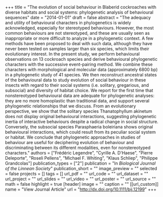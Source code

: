 +++
title = "The evolution of social behaviour in Blaberid cockroaches with diverse habitats and social systems: phylogenetic analysis of behavioural sequences"
date = "2014-01-01"
draft = false
abstract = "The adequacy and utility of behavioural characters in phylogenetics is widely acknowledged, especially for stereotyped behaviours. However, the most common behaviours are not stereotyped, and these are usually seen as inappropriate or more difficult to analyze in a phylogenetic context. A few methods have been proposed to deal with such data, although they have never been tested on samples larger than six species, which limits their evolutionary interest. In the present study, we perform behavioural observations on 13 cockroach species and derive behavioural phylogenetic characters with the successive event-pairing method. We combine these characters with morphological and molecular data (approximately 6800 bp) in a phylogenetic study of 41 species. We then reconstruct ancestral states of the behavioural data to study evolution of social behaviour in these insects with regard to their social systems (i.e. solitary, gregarious, and subsocial) and diversity of habitat choice. We report for the first time that nonstereotyped behavioural data are adequate for phylogenetic analyses: they are no more homoplastic than traditional data, and support several phylogenetic relationships that we discuss. From an evolutionary perspective, we show that the solitary species Thanatophyllum akinetum does not display original behavioural interactions, suggesting phylogenetic inertia of interactive behaviours despite a radical change in social structure. Conversely, the subsocial species Parasphaeria boleiriana shows original behavioural interactions, which could result from its peculiar social system or habitat. We conclude that phylogenetic approaches in studies of behaviour are useful for deciphering evolution of behaviour and discriminating between its different modalities, even for nonstereotyped characters."
authors = ["Frédéric Legendre", "Cyrille A. D'Haese", "Pierre Deleporte", "Roseli Pellens", "Michael F. Whiting", "Klaus Schliep", "Philippe Grandcolas"]
publication_types = ["2"]
publication = "In *Biological Journal of the Linnean Society*"
publication_short = ""
image_preview = ""
selected = false
projects = []
tags = []
url_pdf = ""
url_code = ""
url_dataset = ""
url_project = ""
url_slides = ""
url_video = ""
url_poster = ""
url_source = ""
math = false
highlight = true
[header]
image = ""
caption = ""
[[url_custom]]
name = "View Journal Article"
url = "http://dx.doi.org/10.1111/bij.12199"
+++
